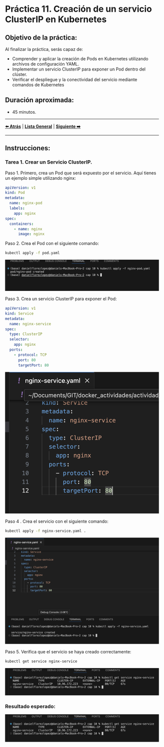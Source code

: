 # Práctica 11. Creación de un servicio ClusterIP en Kubernetes

## Objetivo de la práctica:
Al finalizar la práctica, serás capaz de:
- Comprender y aplicar la creación de Pods en Kubernetes utilizando archivos de configuración YAML.
- Implementar un servicio ClusterIP para exponer un Pod dentro del clúster.
- Verificar el despliegue y la conectividad del servicio mediante comandos de Kubernetes

## Duración aproximada:
- 45 minutos.

---

**[⬅️ Atrás](https://netec-mx.github.io/DOCK_KUB/Capitulo10/)** | **[Lista General](https://netec-mx.github.io/DOCK_KUB/)** | **[Siguiente ➡️](https://netec-mx.github.io/DOCK_KUB/Capitulo12/)**

---

## Instrucciones: 

### Tarea 1. Crear un Servicio ClusterIP.

Paso 1. Primero, crea un Pod que será expuesto por el servicio. Aquí tienes un ejemplo simple  utilizando nginx:

```yaml
apiVersion: v1
kind: Pod
metadata:
  name: nginx-pod
  labels:
    app: nginx
spec:
  containers:
    - name: nginx
      image: nginx
```

Paso 2. Crea el Pod con el siguiente comando:

```bash
kubectl apply -f pod.yaml
```

![Cap_11_create_yaml.png](../images/Cap_11_create_yaml.png)

Paso 3. Crea un servicio ClusterIP para exponer el Pod:

```yaml
apiVersion: v1
kind: Service
metadata:
  name: nginx-service
spec:
  type: ClusterIP
  selector:
    app: nginx
  ports:
    - protocol: TCP
      port: 80
      targetPort: 80
```

![Cap11_create_service.png](../images/Cap11_create_service.png)


Paso 4 . Crea el servicio con el siguiente comando:

```bash
kubectl apply -f nginx-service.yaml .
```

![Cap11_service_create.png](../images/Cap11_service_create.png)

Paso 5. Verifica que el servicio se haya creado correctamente:

```bash
kubectl get service nginx-service
```

![Cap11_final.png](../images/Cap11_final.png)

### Resultado esperado:

![Cap11_final.png](../images/Cap11_final.png)

